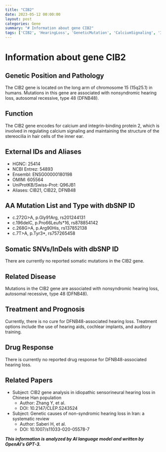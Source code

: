 ```yaml
---
title: "CIB2"
date: 2023-05-12 00:00:00
layout: post
categories: Gene
summary: "# Information about gene CIB2"
tags: ['CIB2', 'HearingLoss', 'GeneticMutation', 'CalciumSignaling', 'InnerEar', 'DFNB48', 'TreatmentOptions', 'AuditoryTraining']
---
```


# Information about gene CIB2

## Genetic Position and Pathology
The CIB2 gene is located on the long arm of chromosome 15 (15q25.1) in humans. Mutations in this gene are associated with nonsyndromic hearing loss, autosomal recessive, type 48 (DFNB48).

## Function
The CIB2 gene encodes for calcium and integrin-binding protein 2, which is involved in regulating calcium signaling and maintaining the structure of the stereocilia in hair cells of the inner ear.

## External IDs and Aliases
- HGNC: 25414
- NCBI Entrez: 54893
- Ensembl: ENSG00000180198
- OMIM: 605564
- UniProtKB/Swiss-Prot: Q96JB1
- Aliases: CIB21, CIB22, DFNB48

## AA Mutation List and Type with dbSNP ID
- c.272G>A, p.Gly91Arg, rs201244131
- c.196delC, p.Pro66Leufs*16, rs878854142
- c.268G>A, p.Arg90His, rs137852138
- c.7T>A, p.Tyr3*, rs757265458

## Somatic SNVs/InDels with dbSNP ID
There are currently no reported somatic mutations in the CIB2 gene.

## Related Disease
Mutations in the CIB2 gene are associated with nonsyndromic hearing loss, autosomal recessive, type 48 (DFNB48).

## Treatment and Prognosis
Currently, there is no cure for DFNB48-associated hearing loss. Treatment options include the use of hearing aids, cochlear implants, and auditory training.

## Drug Response
There is currently no reported drug response for DFNB48-associated hearing loss.

## Related Papers
- Subject: CIB2 gene analysis in idiopathic sensorineural hearing loss in Chinese Han population
  - Author: Zhang Y, et al.
  - DOI: 10.2147/CLEP.S243524
- Subject: Genetic causes of non-syndromic hearing loss in Iran: a systematic review
  - Author: Saberi H, et al.
  - DOI: 10.1007/s11033-020-05578-7

**_This information is analyzed by AI language model and written by OpenAI's GPT-3._**